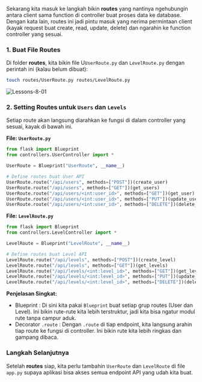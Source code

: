 <div class="space-y-3">
  <p>
    Sekarang kita masuk ke langkah bikin <b>routes</b> yang nantinya ngehubungin antara client sama function di controller buat proses data ke database. Dengan kata lain, routes ini jadi pintu masuk yang nerima permintaan client (kayak request buat create, read, update, delete) dan ngarahin ke function controller yang sesuai.
  </p>
</div>


<div class="space-y-3">
  <h3 class="text-lg leading-snug dark:text-zinc-300"><strong>1. Buat File Routes</strong></h3>
  <p>
    Di folder <b>routes</b>, kita bikin file U<code>UserRoute.py</code> dan <code>LevelRoute.py</code> dengan perintah ini (kalau belum dibuat):
  </p>

```bash
touch routes/UserRoute.py routes/LevelRoute.py
```

  <p class="rounded-xl w-full border border-zinc-200 dark:border-zinc-800">
    <img 
      src="https://res.cloudinary.com/aiiimmmm/image/upload/v1731332595/Screenshot_2024-11-11_204237_hcpnkl.png" 
      alt="Lessons-8-01"
    />
  </p>
</div>


<div class="space-y-3">
  <h3 class="text-lg leading-snug dark:text-zinc-300"><strong>2. Setting Routes untuk <code>Users</code> dan <code>Levels</code></strong></h3>
  <p>
    Setiap route akan langsung diarahkan ke fungsi di dalam controller yang sesuai, kayak di bawah ini.
  </p>

  <p><b>File: <code>UserRoute.py</code></b></p>

```py
from flask import Blueprint
from controllers.UserController import *

UserRoute = Blueprint("UserRoute", __name__)

# Define routes buat User API
UserRoute.route("/api/users", methods=["POST"])(create_user)
UserRoute.route("/api/users", methods=["GET"])(get_users)
UserRoute.route("/api/users/<int:user_id>", methods=["GET"])(get_user)
UserRoute.route("/api/users/<int:user_id>", methods=["PUT"])(update_user)
UserRoute.route("/api/users/<int:user_id>", methods=["DELETE"])(delete_user)
```

  <p><b>File: <code>LevelRoute.py</code></b></p>

```py
from flask import Blueprint
from controllers.LevelController import *

LevelRoute = Blueprint("LevelRoute", __name__)

# Define routes buat Level API
LevelRoute.route("/api/levels", methods=["POST"])(create_level)
LevelRoute.route("/api/levels", methods=["GET"])(get_levels)
LevelRoute.route("/api/levels/<int:level_id>", methods=["GET"])(get_level)
LevelRoute.route("/api/levels/<int:level_id>", methods=["PUT"])(update_level)
LevelRoute.route("/api/levels/<int:level_id>", methods=["DELETE"])(delete_level)
```

  <p><b>Penjelasan Singkat:</b></p>
  <div class="content">
    <ul className="list-decimal space-y-3 pb-2 pl-10">
      <li>Blueprint : Di sini kita pakai <code>Blueprint</code> buat setiap grup routes (User dan Level). Ini bikin rute-rute kita lebih terstruktur, jadi kita bisa ngatur modul rute tanpa campur aduk.</li>
      <li>Decorator <code>.route</code> : Dengan <code>.route</code> di tiap endpoint, kita langsung arahin tiap route ke fungsi di controller. Ini bikin rute kita lebih ringkas dan gampang dibaca.</li>
    </ul>
  </div>
</div>


<div class="space-y-3">
  <h3 class="text-lg leading-snug dark:text-zinc-300"><strong>Langkah Selanjutnya</strong></h3>
  <p>
   Setelah <b>routes</b> siap, kita perlu tambahin <code>UserRoute</code> dan <code>LevelRoute</code> di file <code>app.py</code> supaya aplikasi bisa akses semua endpoint API yang udah kita buat.
  </p>
</div>
